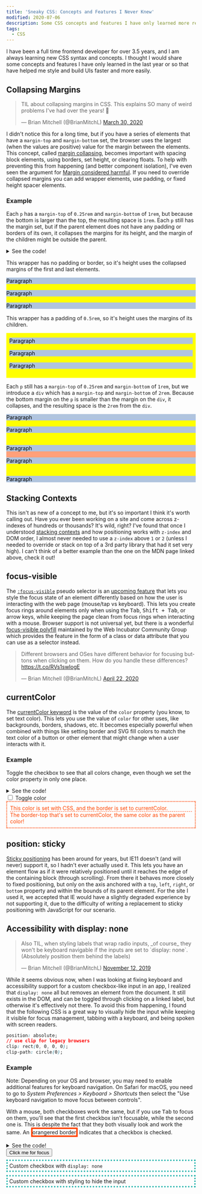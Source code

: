 ```yaml
---
title: 'Sneaky CSS: Concepts and Features I Never Knew'
modified: 2020-07-06
description: Some CSS concepts and features I have only learned more recently.
tags:
  - CSS
---
```


I have been a full time frontend developer for over 3.5 years, and I am always learning new CSS syntax and concepts. I thought I would share some concepts and features I have only learned in the last year or so that have helped me style and build UIs faster and more easily.

## Collapsing Margins

<blockquote class="twitter-tweet" data-dnt="true"><p lang="en" dir="ltr">TIL about collapsing margins in CSS. This explains SO many of weird problems I&#39;ve had over the years! 🤯</p>&mdash; Brian Mitchell (@BrianMitchL) <a href="https://twitter.com/BrianMitchL/status/1244749160751837186?ref_src=twsrc%5Etfw">March 30, 2020</a></blockquote> <script async src="https://platform.twitter.com/widgets.js" charset="utf-8"></script>

I didn't notice this for a long time, but if you have a series of elements that have a `margin-top` and `margin-bottom` set, the browser uses the largest (when the values are positive) value for the margin between the elements. This concept, called [margin collapsing](https://developer.mozilla.org/en-US/docs/Web/CSS/CSS_Box_Model/Mastering_margin_collapsing), becomes important with spacing block elements, using borders, set height, or clearing floats. To help with preventing this from happening (and better component isolation), I've even seen the argument for [Margin considered harmful](https://mxstbr.com/thoughts/margin). If you need to override collapsed margins you can add wrapper elements, use padding, or fixed height spacer elements.

### Example

Each `p` has a `margin-top` of `0.25rem` and `margin-bottom` of `1rem`, but because the bottom is larger than the top, the resulting space is `1rem`. Each `p` still has the margin set, but if the parent element does not have any padding or borders of its own, it collapses the margins for its height, and the margin of the children might be outside the parent.

<details>
  <summary>See the code!</summary>

```html
<style rel="stylesheet" type="text/css">
  .collapsing-margins-example {
    background-color: yellow;
    color: black;
  }
  .collapsing-margins-example.add-padding {
    padding: 0.5rem;
  }
  .collapsing-margins-example p {
    margin-top: 0.25rem;
    margin-bottom: 1rem;
    background: lightsteelblue;
  }
  .collapsing-margins-example div {
    margin-top: 2rem;
    margin-bottom: 2rem;
    background: lightsalmon;
  }
</style>

This wrapper has no padding or border, so it's height uses the collapsed margins
of the first and last elements.

<div class="collapsing-margins-example">
  <p>Paragraph</p>
  <p>Paragraph</p>
  <p>Paragraph</p>
</div>

This wrapper has a padding of `0.5rem`, so it's height uses the margins of its
children.

<div class="collapsing-margins-example add-padding">
  <p>Paragraph</p>
  <p>Paragraph</p>
  <p>Paragraph</p>
</div>

Each `p` still has a `margin-top` of `0.25rem` and `margin-bottom` of `1rem`,
but we introduce a `div` which has a `margin-top` and `margin-bottom` of `2rem`.
Because the bottom margin on the `p` is smaller than the margin on the `div`, it
collapses, and the resulting space is the `2rem` from the `div`.

<div class="collapsing-margins-example">
  <p>Paragraph</p>
  <p>Paragraph</p>
  <div>
    <p>Paragraph</p>
    <p>Paragraph</p>
  </div>
  <p>Paragraph</p>
</div>
```

</details>

<style rel="stylesheet" type="text/css">
  .collapsing-margins-example {
    background-color: yellow;
    color: black;
  }
  .collapsing-margins-example.add-padding {
    padding: 0.5rem;
  }
  .collapsing-margins-example p {
    margin-top: 0.25rem;
    margin-bottom: 1rem;
    background: lightsteelblue;
  }
  .collapsing-margins-example div {
    margin-top: 2rem;
    margin-bottom: 2rem;
    background: lightsalmon;
  }
</style>

This wrapper has no padding or border, so it's height uses the collapsed margins of the first and last elements.

<div class="collapsing-margins-example">
  <p>Paragraph</p>
  <p>Paragraph</p>
  <p>Paragraph</p>
</div>

This wrapper has a padding of `0.5rem`, so it's height uses the margins of its children.

<div class="collapsing-margins-example add-padding">
  <p>Paragraph</p>
  <p>Paragraph</p>
  <p>Paragraph</p>
</div>

Each `p` still has a `margin-top` of `0.25rem` and `margin-bottom` of `1rem`, but we introduce a `div` which has a `margin-top` and `margin-bottom` of `2rem`.
Because the bottom margin on the `p` is smaller than the margin on the `div`, it collapses, and the resulting space is the `2rem` from the `div`.

<div class="collapsing-margins-example">
  <p>Paragraph</p>
  <p>Paragraph</p>
  <div>
    <p>Paragraph</p>
    <p>Paragraph</p>
  </div>
  <p>Paragraph</p>
</div>

## Stacking Contexts

This isn't as new of a concept to me, but it's so important I think it's worth calling out. Have you ever been working on a site and come across z-indexes of hundreds or thousands? It's wild, right? I've found that once I understood [stacking contexts](https://developer.mozilla.org/en-US/docs/Web/CSS/CSS_Positioning/Understanding_z_index/The_stacking_context) and how positioning works with `z-index` and DOM order, I almost never needed to use a `z-index` above `1` or `2` (unless I needed to override or stack on top of a 3rd party library that had it set very high). I can't think of a better example than the one on the MDN page linked above, check it out!

## focus-visible

The [`:focus-visible`](https://developer.mozilla.org/en-US/docs/Web/CSS/:focus-visible) pseudo selector is an [upcoming feature](https://drafts.csswg.org/selectors-4/#the-focus-visible-pseudo) that lets you style the focus state of an element differently based on how the user is interacting with the web page (mouse/tap vs keyboard). This lets you create focus rings around elements only when using the <kbd>Tab</kbd>, <kbd>Shift + Tab</kbd>, or arrow keys, while keeping the page clean from focus rings when interacting with a mouse. Browser support is not universal yet, but there is a wonderful [focus-visible polyfill](https://github.com/WICG/focus-visible) maintained by the Web Incubator Community Group which provides the feature in the form of a class or data attribute that you can use as a selector instead.

<blockquote class="twitter-tweet" data-dnt="true"><p lang="en" dir="ltr">Different browsers and OSes have different behavior for focusing buttons when clicking on them. How do you handle these differences? <a href="https://t.co/RVs1swlogE">https://t.co/RVs1swlogE</a></p>&mdash; Brian Mitchell (@BrianMitchL) <a href="https://twitter.com/BrianMitchL/status/1253039009283989504?ref_src=twsrc%5Etfw">April 22, 2020</a></blockquote> <script async src="https://platform.twitter.com/widgets.js" charset="utf-8"></script>

## currentColor

The [currentColor keyword](https://developer.mozilla.org/en-US/docs/Web/CSS/color_value#currentColor) is the value of the `color` property (you know, to set text color). This lets you use the value of `color` for other uses, like backgrounds, borders, shadows, etc. It becomes especially powerful when combined with things like setting border and SVG fill colors to match the text color of a button or other element that might change when a user interacts with it.

### Example

Toggle the checkbox to see that all colors change, even though we set the color property in only one place.

<details>
  <summary>See the code!</summary>

```html
<style rel="stylesheet" type="text/css">
  .currentcolor-example input ~ div {
    color: orangered;
    padding: 0.5rem;
  }
  .currentcolor-example input:checked ~ div {
    color: rebeccapurple;
  }
</style>
<div class="currentcolor-example">
  <input id="checkbox-0" type="checkbox" />
  <label for="checkbox-0">Toggle color</label>
  <div style="border: 2px dotted currentColor;">
    This color is set with CSS, and the border is set to currentColor.
    <div style="border-top: 1px dashed currentColor;">
      The border-top that's set to currentColor, the same color as the parent
      color!
    </div>
  </div>
</div>
```

</details>

<style rel="stylesheet" type="text/css">
  .currentColor-example input ~ div {
    color: orangered;
    padding: 0.5rem;
  }
  .currentColor-example input:checked ~ div {
    color: rebeccapurple;
  }
</style>
<div class="currentColor-example">
  <input id="checkbox-0" type="checkbox" />
  <label for="checkbox-0">Toggle color</label>
  <div style="border: 2px dotted currentColor;">
    This color is set with CSS, and the border is set to currentColor.
    <div style="border-top: 1px dashed currentColor;">
      The border-top that's set to currentColor, the same color as the parent color!
    </div>
  </div>
</div>

## position: sticky

[Sticky positioning](https://developer.mozilla.org/en-US/docs/Web/CSS/position#Sticky_positioning) has been around for years, but IE11 doesn't (and will never) support it, so I hadn't ever actually used it. This lets you have an element flow as if it were relatively positioned until it reaches the edge of the containing block (through scrolling). From there it behaves more closely to fixed positioning, but only on the axis anchored with a `top`, `left`, `right`, or `bottom` property and within the bounds of its parent element. For the site I used it, we accepted that IE would have a slightly degraded experience by not supporting it, due to the difficulty of writing a replacement to sticky positioning with JavaScript for our scenario.

## Accessibility with display: none

<blockquote class="twitter-tweet" data-dnt="true" data-theme="light"><p lang="en" dir="ltr">Also TIL, when styling labels that wrap radio inputs, _of course_ they won&#39;t be keyboard navigable if the inputs are set to `display: none`. (Absolutely position them behind the labels)</p>&mdash; Brian Mitchell (@BrianMitchL) <a href="https://twitter.com/BrianMitchL/status/1194044909428363264?ref_src=twsrc%5Etfw">November 12, 2019</a></blockquote> <script async src="https://platform.twitter.com/widgets.js" charset="utf-8"></script>

While it seems obvious now, when I was looking at fixing keyboard and accessibility support for a custom checkbox-like input in an app, I realized that `display: none` all but removes an element from the document. It still exists in the DOM, and can be toggled through clicking on a linked label, but otherwise it's effectively not there. To avoid this from happening, I found that the following CSS is a great way to visually hide the input while keeping it visible for focus management, tabbing with a keyboard, and being spoken with screen readers.

```css
position: absolute;
// use clip for legacy browsers
clip: rect(0, 0, 0, 0);
clip-path: circle(0);
```

### Example

Note: Depending on your OS and browser, you may need to enable additional features for keyboard navigation. On Safari for macOS, you need to go to _System Preferences > Keyboard > Shortcuts_ then select the "Use keyboard navigation to move focus between controls".

With a mouse, both checkboxes work the same, but if you use <kbd>Tab</kbd> to focus on them, you'll see that the first checkbox isn't focusable, while the second one is. This is despite the fact that they both visually look and work the same. An <span style="display:inline-block;border: 0.25rem solid orangered;">orangered border</span> indicates that a checkbox is checked.

<details>
  <summary>See the code!</summary>
  
```html
<style rel="stylesheet" type="text/css">
  .checkbox-example button {
    margin: 0 0 0.5rem;
  }
  .checkbox-example input {
    margin: 0;
    padding: 0;
    cursor: pointer;
  }
  .checkbox-example input + label {
    transition: none;
    display: block;
    border: 0.25rem dotted lightseagreen;
    padding: 0.25rem;
    margin: 0 0 0.5rem;
    cursor: pointer;
    -webkit-user-select: none;
    user-select: none;
  }
  .checkbox-example input:focus + label {
    outline: dodgerblue solid 0.25rem;
    outline-offset: 0.25rem;
  }
  .checkbox-example input:checked + label {
    border: 0.25rem solid orangered;
  }
  .checkbox-example input#checkbox-1 {
    display: none;
  }
  .checkbox-example input#checkbox-2 {
    position: absolute;
    // use clip for legacy browsers
    clip: rect(0, 0, 0, 0);
    clip-path: circle(0);
  }
</style>

<div class="checkbox-example">
  <button>Click me for focus</button>
  <input id="checkbox-1" type="checkbox" />
  <label for="checkbox-1">Custom checkbox with <code>display: none</code></label>
  <input id="checkbox-2" type="checkbox" />
  <label for="checkbox-2">Custom checkbox with styling to hide the input</label>
</div>
  ```
</details>

<style rel="stylesheet" type="text/css">
  .checkbox-example button {
    margin: 0 0 0.5rem;
  }
  .checkbox-example input {
    margin: 0;
    padding: 0;
    cursor: pointer;
  }
  .checkbox-example input + label {
    transition: none;
    display: block;
    border: 0.25rem dotted lightseagreen;
    padding: 0.25rem;
    margin: 0 0 0.5rem;
    cursor: pointer;
    -webkit-user-select: none;
    user-select: none;
  }
  .checkbox-example input:focus + label {
    outline: dodgerblue solid 0.25rem;
    outline-offset: 0.25rem;
  }
  .checkbox-example input:checked + label {
    border: 0.25rem solid orangered;
  }
  .checkbox-example input#checkbox-1 {
    display: none;
  }
  .checkbox-example input#checkbox-2 {
    position: absolute;
    // use clip for legacy browsers
    clip: rect(0, 0, 0, 0);
    clip-path: circle(0);
  }
</style>

<div class="checkbox-example">
  <button>Click me for focus</button>
  <input id="checkbox-1" type="checkbox" />
  <label for="checkbox-1">Custom checkbox with <code>display: none</code></label>
  <input id="checkbox-2" type="checkbox" />
  <label for="checkbox-2">Custom checkbox with styling to hide the input</label>
</div>
